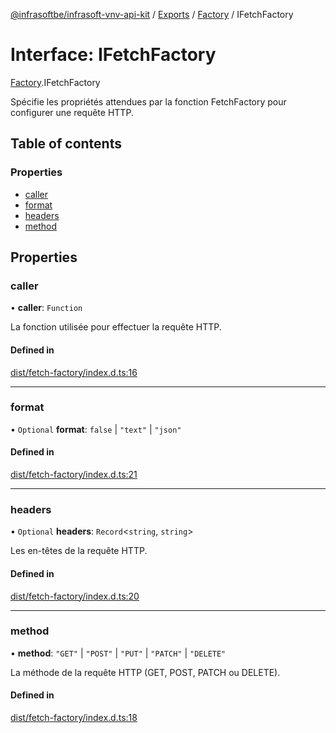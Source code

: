 [@infrasoftbe/infrasoft-vnv-api-kit](../README.md) / [Exports](../modules.md) / [Factory](../modules/Factory.md) / IFetchFactory

# Interface: IFetchFactory

[Factory](../modules/Factory.md).IFetchFactory

Spécifie les propriétés attendues par la fonction FetchFactory pour configurer une requête HTTP.

## Table of contents

### Properties

- [caller](Factory.IFetchFactory.md#caller)
- [format](Factory.IFetchFactory.md#format)
- [headers](Factory.IFetchFactory.md#headers)
- [method](Factory.IFetchFactory.md#method)

## Properties

### caller

• **caller**: `Function`

La fonction utilisée pour effectuer la requête HTTP.

#### Defined in

[dist/fetch-factory/index.d.ts:16](https://github.com/infrasoftbe/Infrasoft-vnv-api-kit/blob/783d42b/dist/fetch-factory/index.d.ts#L16)

___

### format

• `Optional` **format**: ``false`` \| ``"text"`` \| ``"json"``

#### Defined in

[dist/fetch-factory/index.d.ts:21](https://github.com/infrasoftbe/Infrasoft-vnv-api-kit/blob/783d42b/dist/fetch-factory/index.d.ts#L21)

___

### headers

• `Optional` **headers**: `Record`\<`string`, `string`\>

Les en-têtes de la requête HTTP.

#### Defined in

[dist/fetch-factory/index.d.ts:20](https://github.com/infrasoftbe/Infrasoft-vnv-api-kit/blob/783d42b/dist/fetch-factory/index.d.ts#L20)

___

### method

• **method**: ``"GET"`` \| ``"POST"`` \| ``"PUT"`` \| ``"PATCH"`` \| ``"DELETE"``

La méthode de la requête HTTP (GET, POST, PATCH ou DELETE).

#### Defined in

[dist/fetch-factory/index.d.ts:18](https://github.com/infrasoftbe/Infrasoft-vnv-api-kit/blob/783d42b/dist/fetch-factory/index.d.ts#L18)

